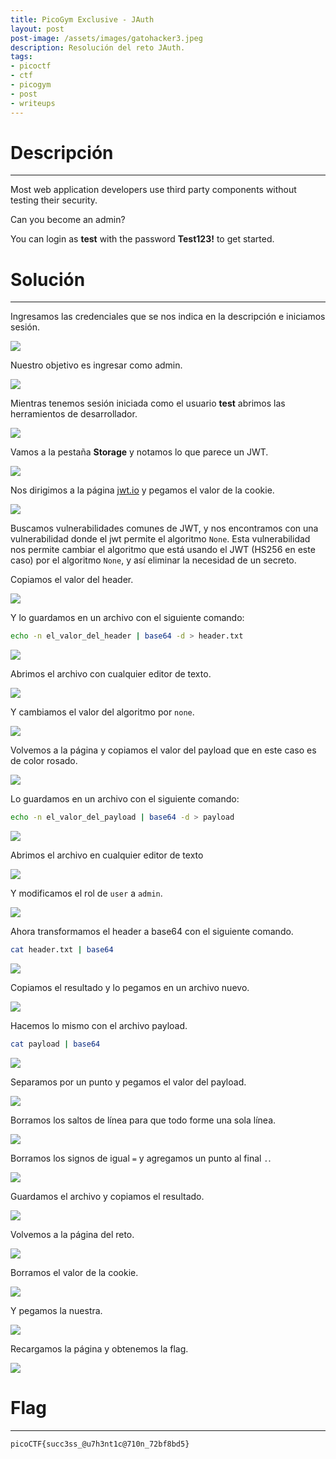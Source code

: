 ```yaml
---
title: PicoGym Exclusive - JAuth
layout: post
post-image: /assets/images/gatohacker3.jpeg 
description: Resolución del reto JAuth. 
tags:
- picoctf
- ctf
- picogym
- post
- writeups
---
```

# Descripción
---

Most web application developers use third party components without testing their security.

Can you become an admin?

You can login as **test** with the password **Test123!** to get started.

# Solución
---

Ingresamos las credenciales que se nos indica en la descripción e iniciamos sesión.

![](/images/images-picogym/jauth-1.png)

Nuestro objetivo es ingresar como admin.

![](/images/images-picogym/jauth-2.png)

Mientras tenemos sesión iniciada como el usuario **test** abrimos las herramientos de desarrollador.

![](/images/images-picogym/jauth-3.png)

Vamos a la pestaña **Storage** y notamos lo que parece un JWT.

![](/images/images-picogym/jauth-4.png)

Nos dirigimos a la página [jwt.io](https://jwt.io/) y pegamos el valor de la cookie.

![](/images/images-picogym/jauth-5.png)


Buscamos vulnerabilidades comunes de JWT, y nos encontramos con una vulnerabilidad donde el jwt permite el algoritmo `None`. Esta vulnerabilidad nos permite cambiar el algoritmo que está usando el JWT (HS256 en este caso) por el algoritmo `None`, y así eliminar la necesidad de un secreto.


Copiamos el valor del header.

![](/images/images-picogym/jauth-6.png)

Y lo guardamos en un archivo con el siguiente comando:

```bash
echo -n el_valor_del_header | base64 -d > header.txt
```

![](/images/images-picogym/jauth-7.png)

Abrimos el archivo con cualquier editor de texto.

![](/images/images-picogym/jauth-8.png)

Y cambiamos el valor del algoritmo por `none`.

![](/images/images-picogym/jauth-9.png)

Volvemos a la página y copiamos el valor del payload que en este caso es de color rosado.

![](/images/images-picogym/jauth-10.png)

Lo guardamos en un archivo con el siguiente comando:

```bash
echo -n el_valor_del_payload | base64 -d > payload
```

![](/images/images-picogym/jauth-11.png)

Abrimos el archivo en cualquier editor de texto

![](/images/images-picogym/jauth-12.png)

Y modificamos el rol de `user` a `admin`.

![](/images/images-picogym/jauth-13.png)

Ahora transformamos el header a base64 con el siguiente comando.

```bash
cat header.txt | base64
```

![](/images/images-picogym/jauth-14.png)

Copiamos el resultado y lo pegamos en un archivo nuevo.

![](/images/images-picogym/jauth-15.png)

Hacemos lo mismo con el archivo payload.

```bash
cat payload | base64
```

![](/images/images-picogym/jauth-16.png)

Separamos por un punto y pegamos el valor del payload.

![](/images/images-picogym/jauth-17.png)

Borramos los saltos de línea para que todo forme una sola línea.

![](/images/images-picogym/jauth-18.png)

Borramos los signos de igual `=` y agregamos un punto al final `.`.

![](/images/images-picogym/jauth-19.png)

Guardamos el archivo y copiamos el resultado.

![](/images/images-picogym/jauth-20.png)

Volvemos a la página del reto.

![](/images/images-picogym/jauth-21.png)

Borramos el valor de la cookie.

![](/images/images-picogym/jauth-22.png)

Y pegamos la nuestra.

![](/images/images-picogym/jauth-23.png)

Recargamos la página y obtenemos la flag.

![](/images/images-picogym/jauth-24.png)

# Flag
---

`picoCTF{succ3ss_@u7h3nt1c@710n_72bf8bd5}`
